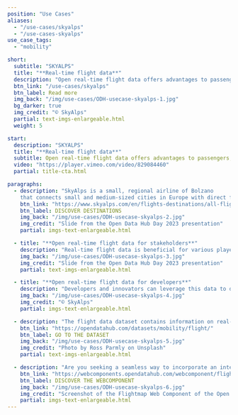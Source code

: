 ```yaml
---
position: "Use Cases"
aliases:
  - "/use-cases/skyalps"
  - "/use-cases-skyalps"
use_case_tags:
  - "mobility"

short:
  subtitle: "SKYALPS"
  title: "**Real-time flight data**"
  description: "Open real-time flight data offers advantages to passengers, airlines, travel industry stakeholders and regulatory authorities alike. It enhances efficiency, improves planning and decision-making, and promotes a more seamless and transparent travel experience for all. It is also a great advantage for Taxi services, Shuttle services, and hotels offering transfers to have access to real-time flight data."
  btn_link: "/use-cases/skyalps"
  btn_label: Read more
  img_back: "/img/use-cases/ODH-usecase-skyalps-1.jpg"
  bg_darker: true
  img_credit: "© SkyAlps"
  partial: text-imgs-enlargeable.html
  weight: 5

start:
  description: "SKYALPS"
  title: "**Real-time flight data**"
  subtitle: Open real-time flight data offers advantages to passengers, airlines, travel industry stakeholders, and regulatory authorities alike. It enhances efficiency, improves planning and decision-making, and promotes a more seamless and transparent travel experience for all. It is also a great advantage for Taxi services, Shuttle services, and hotels offering transfers to have access to real-time flight data.
  video: "https://player.vimeo.com/video/829084460"
  partial: title-cta.html

paragraphs:
  - description: "SkyAlps is a small, regional airline of Bolzano
    that connects small and medium-sized cities in Europe with direct flights."
    btn_link: "https://www.skyalps.com/en/flights-destinations/all-flights"
    btn_label: DISCOVER DESTINATIONS
    img_back: "/img/use-cases/ODH-usecase-skyalps-2.jpg"
    img_credit: "Slide from the Open Data Hub Day 2023 presentation"
    partial: imgs-text-enlargeable.html

  - title: "**Open real-time flight data for stakeholders**"
    description: "Real-time flight data is beneficial for various players in the travel industry. Travel agencies, online travel platforms and booking websites can provide their customers with accurate and up-to-date flight data, guaranteeing a seamless booking process."
    img_back: "/img/use-cases/ODH-usecase-skyalps-3.jpg"
    img_credit: "Slide from the Open Data Hub Day 2023 presentation"
    partial: text-imgs-enlargeable.html

  - title: "**Open real-time flight data for developers**"
    description: "Developers and innovators can leverage this data to design novel applications, services, and tools that elevate the travel experience for both individuals and businesses."
    img_back: "/img/use-cases/ODH-usecase-skyalps-4.jpg"
    img_credit: "© SkyAlps"
    partial: imgs-text-enlargeable.html

  - description: "The flight data dataset contains information on real-time data and scheduled flights. Through this API you will have an overview of the SkyAlps timetable, with up-to-date information like prices, times, destinations, and more."
    btn_link: "https://opendatahub.com/datasets/mobility/flight/"
    btn_label: GO TO THE DATASET
    img_back: "/img/use-cases/ODH-usecase-skyalps-5.jpg"
    img_credit: "Photo by Ross Parmly on Unsplash"
    partial: text-imgs-enlargeable.html

  - description: "Are you seeking a seamless way to incorporate an interactive map into your website? Your search ends here; we've already crafted a web component precisely for this use!"
    btn_link: "https://webcomponents.opendatahub.com/webcomponent/flightmap"
    btn_label: DISCOVER THE WEBCOMPONENT
    img_back: "/img/use-cases/ODH-usecase-skyalps-6.jpg"
    img_credit: "Screenshot of the Flightmap Web Component of the Open Data Hub on 19.06.2023"
    partial: imgs-text-enlargeable.html
---
```


